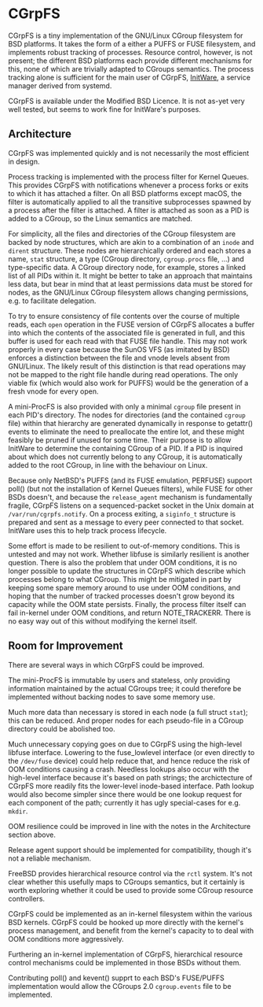 CGrpFS
======

CGrpFS is a tiny implementation of the GNU/Linux CGroup filesystem for BSD
platforms. It takes the form of a either a PUFFS or FUSE filesystem, and
implements robust tracking of processes. Resource control, however, is not
present; the different BSD platforms each provide different mechanisms for this,
none of which are trivially adapted to CGroups semantics. The process tracking
alone is sufficient for the main user of CGrpFS,
[InitWare](https://github.com/InitWare/InitWare), a service manager derived from
systemd.

CGrpFS is available under the Modified BSD Licence. It is not as-yet very well
tested, but seems to work fine for InitWare's purposes.

Architecture
------

CGrpFS was implemented quickly and is not necessarily the most efficient in
design.

Process tracking is implemented with the process filter for Kernel Queues. This
provides CGrpFS with notifications whenever a process forks or exits to which it
has attached a filter. On all BSD platforms except macOS, the filter is
automatically applied to all the transitive subprocesses spawned by a process
after the filter is attached. A filter is attached as soon as a PID is added to
a CGroup, so the Linux semantics are matched.

For simplicity, all the files and directories of the CGroup filesystem are
backed by node structures, which are akin to a combination of an `inode` and
`dirent` structure. These nodes are hierarchically ordered and each stores a
name, `stat` structure, a type (CGroup directory, `cgroup.procs` file, ...) and
type-specific data. A CGroup directory node, for example, stores a linked list
of all PIDs within it. It might be better to take an approach that maintains
less data, but bear in mind that at least permissions data must be stored
for nodes, as the GNU/Linux CGroup filesystem allows changing permissions, e.g.
to facilitate delegation.

To try to ensure consistency of file contents over the course of multiple reads,
each `open` operation in the FUSE version of CGrpFS allocates a buffer into
which the contents of the associated file is generated in full, and this buffer
is used for each read with that FUSE file handle. This may not work properly in
every case because the SunOS VFS (as imitated by BSD) enforces a distinction
between the file and vnode levels absent from GNU/Linux. The likely result of
this distinction is that read operations may not be mapped to the right file
handle during read operations. The only viable fix (which would also work for
PUFFS) would be the generation of a fresh vnode for every open.

A mini-ProcFS is also provided with only a minimal `cgroup` file present in each
PID's directory. The nodes for directories (and the contained `cgroup` file)
within that hierarchy are generated dynamically in response to getattr() events
to eliminate the need to preallocate the entire lot, and these might feasibly be
pruned if unused for some time. Their purpose is to allow InitWare to determine
the containing CGroup of a PID. If a PID is inquired about which does not
currently belong to any CGroup, it is automatically added to the root CGroup,
in line with the behaviour on Linux.

Because only NetBSD's PUFFS (and its FUSE emulation, PERFUSE) support poll()
(but not the installation of Kernel Queues filters), while FUSE for other BSDs
doesn't, and because the `release_agent` mechanism is fundamentally fragile,
CGrpFS listens on a sequenced-packet socket in the Unix domain at
`/var/run/cgrpfs.notify`. On a process exiting, a `siginfo_t` structure is
prepared and sent as a message to every peer connected to that socket. InitWare
uses this to help track process lifecycle.

Some effort is made to be resilient to out-of-memory conditions. This is
untested and may not work. Whether libfuse is similarly resilient is another
question. There is also the problem that under OOM conditions, it is no longer
possible to update the structures in CGrpFS which describe which processes
belong to what CGroup. This might be mitigated in part by keeping some spare
memory around to use under OOM conditions, and hoping that the number of tracked
processes doesn't grow beyond its capacity while the OOM state persists.
Finally, the process filter itself can fail in-kernel under OOM conditions, and
return NOTE_TRACKERR. There is no easy way out of this without modifying the
kernel itself.

Room for Improvement
--------------------

There are several ways in which CGrpFS could be improved.

The mini-ProcFS is immutable by users and stateless, only providing information
maintained by the actual CGroups tree; it could therefore be implemented
without backing nodes to save some memory use.

Much more data than necessary is stored in each node (a full struct `stat`);
this can be reduced. And proper nodes for each pseudo-file in a CGroup directory
could be abolished too.

Much unnecessary copying goes on due to CGrpFS using the high-level libfuse
interface. Lowering to the fuse_lowlevel interface (or even directly to the
`/dev/fuse` device) could help reduce that, and hence reduce the risk of OOM
conditions causing a crash. Needless lookups also occur with the high-level
interface because it's based on path strings; the archictecture of CGrpFS more
readily fits the lower-level inode-based interface. Path lookup would also
become simpler since there would be one lookup request for each component of
the path; currently it has ugly special-cases for e.g. `mkdir`.

OOM resilience could be improved in line with the notes in the Architecture
section above.

Release agent support should be implemented for compatibility, though it's not
a reliable mechanism.

FreeBSD provides hierarchical resource control via the `rctl` system. It's not
clear whether this usefully maps to CGroups semantics, but it certainly is
worth exploring whether it could be used to provide some CGroup resource
controllers.

CGrpFS could be implemented as an in-kernel filesystem within the various BSD
kernels. CGrpFS could be hooked up more directly with the kernel's process
management, and benefit from the kernel's capacity to to deal with OOM
conditions more aggressively.

Furthering an in-kernel implementation of CGrpFS, hierarchical resource control
mechanisms could be implemented in those BSDs without them.

Contributing poll() and kevent() supprt to each BSD's FUSE/PUFFS implementation
would allow the CGroups 2.0 `cgroup.events` file to be implemented.
